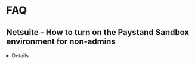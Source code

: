 # FAQ


## Netsuite - How to turn on the Paystand Sandbox environment for non-admins


<details>
<p>

PayStand's bundle features in your NetSuite should surface for all users.  
Whether you are an admin or not, your users should be able to see the virtual terminal, the email button, the templates and other features.
You cannot see the PayStand bundle configuration page unless you have the Administrator role.  
This is intentional, as changing the configuration can break the bundle's connection and thus only done by those with the special authority to make such changes.
</p>
</details>